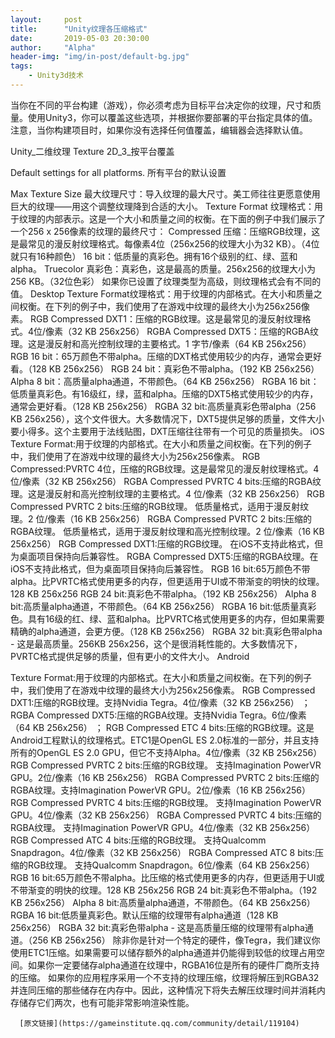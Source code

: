 ```yaml
---
layout:     post
title:      "Unity纹理各压缩格式"
date:       2019-05-03 20:30:00
author:     "Alpha"
header-img: "img/in-post/default-bg.jpg"
tags:
    - Unity3d技术
---
```



当你在不同的平台构建（游戏），你必须考虑为目标平台决定你的纹理，尺寸和质量。使用Unity3，你可以覆盖这些选项，并根据你要部署的平台指定具体的值。注意，当你构建项目时，如果你没有选择任何值覆盖，编辑器会选择默认值。

Unity_二维纹理 Texture 2D_3_按平台覆盖

Default settings for all platforms. 所有平台的默认设置



Max Texture Size 最大纹理尺寸：导入纹理的最大尺寸。美工师往往更愿意使用巨大的纹理——用这个调整纹理降到合适的大小。
Texture Format 纹理格式：用于纹理的内部表示。这是一个大小和质量之间的权衡。在下面的例子中我们展示了一个256 x 256像素的纹理的最终尺寸：
    Compressed 压缩：压缩RGB纹理，这是最常见的漫反射纹理格式。每像素4位（256x256的纹理大小为32 KB）。（4位就只有16种颜色）
    16 bit：低质量的真彩色。拥有16个级别的红、绿、蓝和alpha。
    Truecolor 真彩色：真彩色，这是最高的质量。256x256的纹理大小为256 KB。（32位色彩）
如果你已设置了纹理类型为高级，则纹理格式会有不同的值。
Desktop
Texture Format纹理格式：用于纹理的内部格式。在大小和质量之间权衡。在下列的例子中，我们使用了在游戏中纹理的最终大小为256x256像素。
    RGB Compressed DXT1：压缩的RGB纹理。这是最常见的漫反射纹理格式。4位/像素（32 KB 256x256）
    RGBA Compressed DXT5：压缩的RGBA纹理。这是漫反射和高光控制纹理的主要格式。1 字节/像素（64 KB 256x256）
    RGB 16 bit：65万颜色不带alpha。压缩的DXT格式使用较少的内存，通常会更好看。（128 KB 256x256）
    RGB 24 bit：真彩色不带alpha。（192 KB 256x256）
    Alpha 8 bit：高质量alpha通道，不带颜色。（64 KB 256x256）
    RGBA 16 bit：低质量真彩色。有16级红，绿，蓝和alpha。压缩的DXT5格式使用较少的内存，通常会更好看。（128 KB 256x256）
    RGBA 32 bit:高质量真彩色带alpha（256 KB 256x256），这个文件很大。大多数情况下，DXT5提供足够的质量，文件大小要小得多。这个主要用于法线贴图，DXT压缩往往带有一个可见的质量损失。
iOS
Texture Format:用于纹理的内部格式。在大小和质量之间权衡。在下列的例子中，我们使用了在游戏中纹理的最终大小为256x256像素。
    RGB Compressed:PVRTC 4位，压缩的RGB纹理。这是最常见的漫反射纹理格式。4位/像素（32 KB 256x256）
    RGBA Compressed PVRTC 4 bits:压缩的RGBA纹理。这是漫反射和高光控制纹理的主要格式。4 位/像素（32 KB 256x256）
    RGB Compressed PVRTC 2 bits:压缩的RGB纹理。 低质量格式，适用于漫反射纹理。2 位/像素（16 KB 256x256）
    RGBA Compressed PVRTC 2 bits:压缩的RGBA纹理。 低质量格式，适用于漫反射纹理和高光控制纹理。2 位/像素（16 KB 256x256）
    RGB Compressed DXT1:压缩的RGB纹理。 在iOS不支持此格式，但为桌面项目保持向后兼容性。
    RGBA Compressed DXT5:压缩的RGBA纹理。在iOS不支持此格式，但为桌面项目保持向后兼容性。
    RGB 16 bit:65万颜色不带alpha。比PVRTC格式使用更多的内存，但更适用于UI或不带渐变的明快的纹理。128 KB 256x256
    RGB 24 bit:真彩色不带alpha。（192 KB 256x256）
    Alpha 8 bit:高质量alpha通道，不带颜色。（64 KB 256x256）
    RGBA 16 bit:低质量真彩色。具有16级的红、绿、蓝和alpha。比PVRTC格式使用更多的内存，但如果需要精确的alpha通道，会更方便。（128 KB 256x256）
    RGBA 32 bit:真彩色带alpha - 这是最高质量。256KB 256x256，这个是很消耗性能的。大多数情况下，PVRTC格式提供足够的质量，但有更小的文件大小。
Android

Texture Format:用于纹理的内部格式。在大小和质量之间权衡。在下列的例子中，我们使用了在游戏中纹理的最终大小为256x256像素。
    RGB Compressed DXT1:压缩的RGB纹理。支持Nvidia Tegra。4位/像素（32 KB 256x256） ；
    RGBA Compressed DXT5:压缩的RGBA纹理。支持Nvidia Tegra。6位/像素（64 KB 256x256） ；
    RGB Compressed ETC 4 bits:压缩的RGB纹理。这是Android工程默认的纹理格式。ETC1是OpenGL ES 2.0标准的一部分，并且支持所有的OpenGL ES 2.0 GPU，但它不支持Alpha。4位/像素（32 KB 256x256）
    RGB Compressed PVRTC 2 bits:压缩的RGB纹理。 支持Imagination PowerVR GPU。2位/像素（16 KB 256x256）
    RGBA Compressed PVRTC 2 bits:压缩的RGBA纹理。支持Imagination PowerVR GPU。2位/像素（16 KB 256x256）
    RGB Compressed PVRTC 4 bits:压缩的RGB纹理。 支持Imagination PowerVR GPU。4位/像素（32 KB 256x256）
    RGBA Compressed PVRTC 4 bits:压缩的RGBA纹理。 支持Imagination PowerVR GPU。4位/像素（32 KB 256x256）
    RGB Compressed ATC 4 bits:压缩的RGB纹理。 支持Qualcomm Snapdragon。4位/像素（32 KB 256x256）
    RGBA Compressed ATC 8 bits:压缩的RGB纹理。 支持Qualcomm Snapdragon。6位/像素（64 KB 256x256）
    RGB 16 bit:65万颜色不带alpha。比压缩的格式使用更多的内存，但更适用于UI或不带渐变的明快的纹理。128 KB 256x256
    RGB 24 bit:真彩色不带alpha。（192 KB 256x256）
    Alpha 8 bit:高质量alpha通道，不带颜色。（64 KB 256x256）
    RGBA 16 bit:低质量真彩色。默认压缩的纹理带有alpha通道（128 KB 256x256）
    RGBA 32 bit:真彩色带alpha - 这是高质量压缩的纹理带有alpha通道。（256 KB 256x256）
       除非你是针对一个特定的硬件，像Tegra，我们建议你使用ETC1压缩。如果需要可以储存额外的alpha通道并仍能得到较低的纹理占用空间。如果你一定要储存alpha通道在纹理中，RGBA16位是所有的硬件​​厂商所支持的压缩。
       如果你的应用程序采用一个不支持的纹理压缩，纹理将解压到RGBA32并连同压缩的那些储存在内存中。因此，这种情况下将失去解压纹理时间并消耗内存储存它们两次，也有可能非常影响渲染性能。
       
      [原文链接](https://gameinstitute.qq.com/community/detail/119104)
